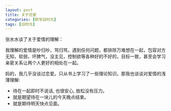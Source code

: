 ```yaml
---
layout: post
title: 关于恋爱
categories: [默写旧时光]
tags: [旧时光]
---
```


张水水谈了关于爱情的理解：

> 
我理解的爱情是吵归吵，骂归骂，遇到任何问题，都排除万难想在一起，包容对方无知，软弱，坏脾气，没主见，控制欲等各种好的不好的，目标一致，甚至会学习亲密关系让两个人更好的相处在一起。

妈的，我几乎没谈过恋爱。只从书上学习了一些理论知识。那我也谈谈对爱情的浅薄理解:

- 待在一起即时不说话, 也很安心, 放松没有压力。
- 就是期望待在一块儿的今天晚点结束。
- 就是期待明天快点见面。

